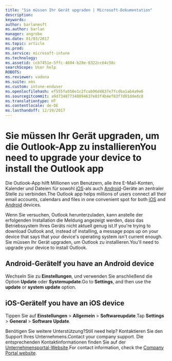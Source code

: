 ```yaml
---
title: "Sie müssen Ihr Gerät upgraden | Microsoft-Dokumentation"
description: 
keywords: 
author: barlanmsft
ms.author: barlan
manager: angrobe
ms.date: 01/03/2017
ms.topic: article
ms.prod: 
ms.service: microsoft-intune
ms.technology: 
ms.assetid: ccb7451e-5ffc-4604-b28e-8322cc64c58c
searchScope: User help
ROBOTS: 
ms.reviewer: vadona
ms.suite: ems
ms.custom: intune-enduser
ms.openlocfilehash: ef555fa550e1c2fcab96d4837e7fcdba1ab4a9e6
ms.sourcegitcommit: a9d734877340894637e03f4b4ef83f7d01ddedc8
ms.translationtype: HT
ms.contentlocale: de-DE
ms.lasthandoff: 12/19/2017
---
```

# <a name="you-need-to-upgrade-your-device-to-install-the-outlook-app"></a><span data-ttu-id="b275d-102">Sie müssen Ihr Gerät upgraden, um die Outlook-App zu installieren</span><span class="sxs-lookup"><span data-stu-id="b275d-102">You need to upgrade your device to install the Outlook app</span></span>

<span data-ttu-id="b275d-103">Die Outlook-App hilft Millionen von Benutzern, alle ihre E-Mail-Konten, Kalender und Dateien für sowohl [iOS](https://itunes.apple.com/us/app/microsoft-outlook-email-calendar/id951937596?mt=8)-als auch [Android](https://play.google.com/store/apps/details?id=com.microsoft.office.outlook)-Geräte an zentraler Stelle zu verbinden.</span><span class="sxs-lookup"><span data-stu-id="b275d-103">The Outlook app helps millions of users connect all their email accounts, calendars and files in one convenient spot for both [iOS](https://itunes.apple.com/us/app/microsoft-outlook-email-calendar/id951937596?mt=8) and [Android](https://play.google.com/store/apps/details?id=com.microsoft.office.outlook) devices.</span></span>

<span data-ttu-id="b275d-104">Wenn Sie versuchen, Outlook herunterzuladen, kann anstelle der erfolgenden Installation die Meldung angezeigt werden, dass das Betriebssystem Ihres Geräts nicht aktuell genug ist.</span><span class="sxs-lookup"><span data-stu-id="b275d-104">If you're trying to download Outlook and, instead of installing, a message pops up on your device that says that your device's operating system isn't current enough.</span></span> <span data-ttu-id="b275d-105">Sie müssen Ihr Gerät upgraden, um Outlook zu installieren.</span><span class="sxs-lookup"><span data-stu-id="b275d-105">You'll need to upgrade your device to install Outlook.</span></span>

## <a name="if-you-have-an-android-device"></a><span data-ttu-id="b275d-106">Android-Geräte</span><span class="sxs-lookup"><span data-stu-id="b275d-106">If you have an Android device</span></span>
<span data-ttu-id="b275d-107">Wechseln Sie zu **Einstellungen**, und verwenden Sie anschließend die Option **Update** oder **Systemupdate**.</span><span class="sxs-lookup"><span data-stu-id="b275d-107">Go to **Settings**, and then use the **update** or **system update** option.</span></span>

## <a name="if-you-have-an-ios-device"></a><span data-ttu-id="b275d-108">iOS-Geräte</span><span class="sxs-lookup"><span data-stu-id="b275d-108">If you have an iOS device</span></span>
<span data-ttu-id="b275d-109">Tippen Sie auf **Einstellungen** > **Allgemein** > **Softwareupdate**.</span><span class="sxs-lookup"><span data-stu-id="b275d-109">Tap **Settings** > **General** > **Software Update**.</span></span>

<span data-ttu-id="b275d-110">Benötigen Sie weitere Unterstützung?</span><span class="sxs-lookup"><span data-stu-id="b275d-110">Still need help?</span></span> <span data-ttu-id="b275d-111">Kontaktieren Sie den Support Ihres Unternehmens.</span><span class="sxs-lookup"><span data-stu-id="b275d-111">Contact your company support.</span></span> <span data-ttu-id="b275d-112">Die entsprechenden Kontaktinformationen finden Sie auf der [Unternehmensportal-Website](https://portal.manage.microsoft.com#HelpDeskDialog).</span><span class="sxs-lookup"><span data-stu-id="b275d-112">For contact information, check the [Company Portal website](https://portal.manage.microsoft.com#HelpDeskDialog).</span></span>

